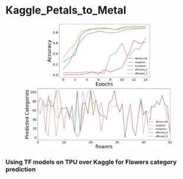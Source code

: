 # Kaggle_Petals_to_Metal

<p align="center">
<img src="https://github.com/maneesh51/Kaggle_Petals_to_Metal/blob/main/Fig1.png" width="280">
<img src="https://github.com/maneesh51/Kaggle_Petals_to_Metal/blob/main/Fig2.png"width="400">
</p>

### Using TF models on TPU over Kaggle for Flowers category prediction
